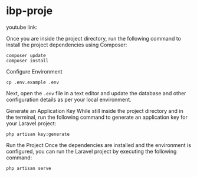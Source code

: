 # ibp-proje

youtube link: 

Once you are inside the project directory, run the following command to install the project dependencies using Composer:
```
composer update 
composer install
```
Configure Environment
```
cp .env.example .env
```
Next, open the `.env` file in a text editor and update the database and other configuration details as per your local environment.

Generate an Application Key
While still inside the project directory and in the terminal, run the following command to generate an application key for your Laravel project:
```
php artisan key:generate
```
Run the Project
Once the dependencies are installed and the environment is configured, you can run the Laravel project by executing the following command:
```
php artisan serve
```

